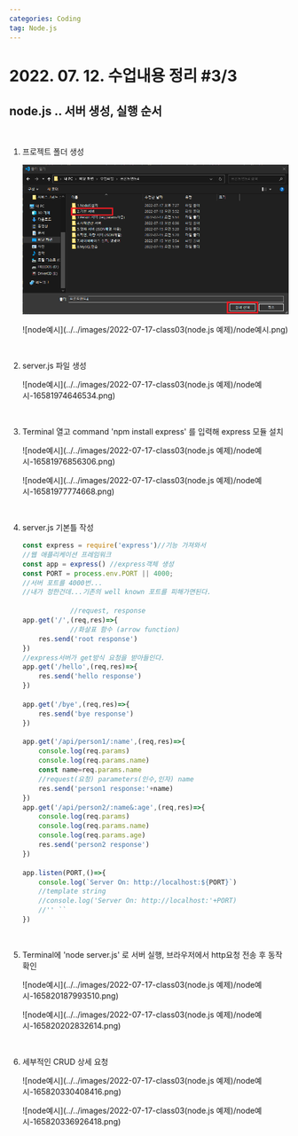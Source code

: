 ```yaml
---
categories: Coding	
tag: Node.js
---
```




# 2022. 07. 12. 수업내용 정리 #3/3

## node.js .. 서버 생성, 실행 순서

<br>

1. 프로젝트 폴더 생성

   <img src="../../images/2022-07-17-class03(node.js 예제)/node예시-16581972711892.png" alt="node예시" style="zoom:150%;" />

   ![node예시](../../images/2022-07-17-class03(node.js 예제)/node예시.png)

   <br>

2. server.js 파일 생성

   ![node예시](../../images/2022-07-17-class03(node.js 예제)/node예시-16581974646534.png)

   <br>

3. Terminal 열고 command 'npm install express' 를 입력해 express 모듈 설치

   ![node예시](../../images/2022-07-17-class03(node.js 예제)/node예시-16581976856306.png)

   ![node예시](../../images/2022-07-17-class03(node.js 예제)/node예시-16581977774668.png)

   <br>

4. server.js 기본틀 작성 

   ```javascript
   const express = require('express')//기능 가져와서
   //웹 애플리케이션 프레임워크
   const app = express() //express객체 생성
   const PORT = process.env.PORT || 4000;
   //서버 포트를 4000번...
   //내가 정한건데...기존의 well known 포트를 피해가면된다.
   
               //request, response
   app.get('/',(req,res)=>{
               //화살표 함수 (arrow function)
       res.send('root response')
   })
   //express서버가 get방식 요청을 받아들인다.
   app.get('/hello',(req,res)=>{
       res.send('hello response')
   })
   
   app.get('/bye',(req,res)=>{
       res.send('bye response')
   })
   
   app.get('/api/person1/:name',(req,res)=>{
       console.log(req.params)
       console.log(req.params.name)
       const name=req.params.name
       //request(요청) parameters(인수,인자) name
       res.send('person1 response:'+name)
   })
   app.get('/api/person2/:name&:age',(req,res)=>{
       console.log(req.params)
       console.log(req.params.name)
       console.log(req.params.age)
       res.send('person2 response')
   })
   
   app.listen(PORT,()=>{
       console.log(`Server On: http://localhost:${PORT}`)
       //template string
       //console.log('Server On: http://localhost:'+PORT)
       //'' ``
   })
   ```

   <br>

5. Terminal에 'node server.js' 로 서버 실행, 브라우저에서 http요청 전송 후 동작확인

   ![node예시](../../images/2022-07-17-class03(node.js 예제)/node예시-165820187993510.png)

   ![node예시](../../images/2022-07-17-class03(node.js 예제)/node예시-165820202832614.png)

   <br>

6. 세부적인 CRUD 상세 요청

   ![node예시](../../images/2022-07-17-class03(node.js 예제)/node예시-165820330408416.png)

   ![node예시](../../images/2022-07-17-class03(node.js 예제)/node예시-165820336926418.png)